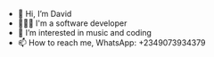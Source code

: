 - 👋 Hi, I’m David
- 👩🏾‍💻 I'm a software developer
- 👀 I’m interested in music and coding
- 📫 How to reach me, WhatsApp: +2349073934379

<!---
diaDevCoder/diaDevCoder is a ✨ special ✨ repository because its `README.md` (this file) appears on your GitHub profile.
You can click the Preview link to take a look at your changes.
--->
